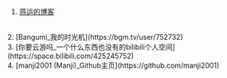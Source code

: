 1. [蒋运的博客](https://blog.jiangyun.fun/)
<br/>
2. [Bangumi_我的时光机](https://bgm.tv/user/752732)
<br/>
3. [你要云游吗_一个什么东西也没有的bilibili个人空间](https://space.bilibili.com/425245752)
<br/>
4. [manji2001 (Manji)_Github主页](https://github.com/manji2001)
